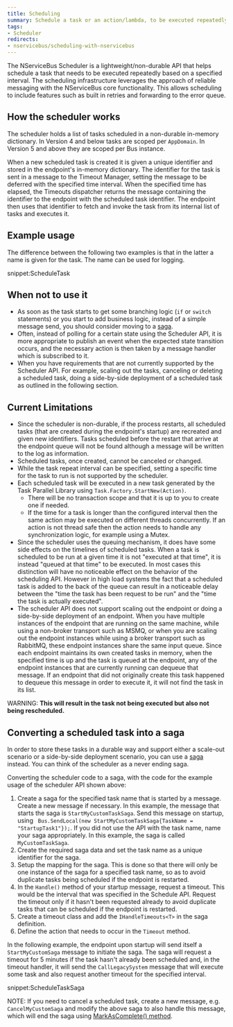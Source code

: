 ```yaml
---
title: Scheduling
summary: Schedule a task or an action/lambda, to be executed repeatedly at a given interval.
tags:
- Scheduler
redirects:
- nservicebus/scheduling-with-nservicebus
---
```


The NServiceBus Scheduler is a lightweight/non-durable API that helps schedule a task that needs to be executed repeatedly based on a specified interval. The scheduling infrastructure leverages the approach of reliable messaging with the NServiceBus core functionality. This allows scheduling to include features such as built in retries and forwarding to the error queue.


## How the scheduler works

The scheduler holds a list of tasks scheduled in a non-durable in-memory dictionary. In Version 4 and below tasks are scoped per `AppDomain`. In Version 5 and above they are scoped per Bus instance.

When a new scheduled task is created it is given a unique identifier and stored in the endpoint's in-memory dictionary. The identifier for the task is sent in a message to the Timeout Manager, setting the message to be deferred with the specified time interval. When the specified time has elapsed, the Timeouts dispatcher returns the message containing the identifier to the endpoint with the scheduled task identifier. The endpoint then uses that identifier to fetch and invoke the task from its internal list of tasks and executes it.


## Example usage

The difference between the following two examples is that in the latter a name is given for the task. The name can be used for logging.

snippet:ScheduleTask


## When not to use it

 - As soon as the task starts to get some branching logic (`if` or `switch` statements) or you start to add business logic, instead of a simple message send, you should consider moving to a [saga](/nservicebus/sagas).
 - Often, instead of polling for a certain state using the Scheduler API, it is more appropriate to publish an event when the expected state transition occurs, and the necessary action is then taken by a message handler which is subscribed to it.
 - When you have requirements that are not currently supported by the Scheduler API. For example, scaling out the  tasks, canceling or deleting a scheduled task, doing a side-by-side deployment of a scheduled task as outlined in the following section.


## Current Limitations

- Since the scheduler is non-durable, if the process restarts, all scheduled tasks (that are created during the endpoint's startup) are recreated and given new identifiers. Tasks scheduled before the restart that arrive at the endpoint queue will not be found although a message will be written to the log as information.
- Scheduled tasks, once created, cannot be canceled or changed.
- While the task repeat interval can be specified, setting a specific time for the task to run is not supported by the scheduler.
- Each scheduled task will be executed in a new task generated by the Task Parallel Library using `Task.Factory.StartNew(Action)`.
  - There will be no transaction scope and that it is up to you to create one if needed.
  - If the time for a task is longer than the configured interval then the same action may be executed on different threads concurrently. If an action is not thread safe then the action needs to handle any synchronization logic, for example using a Mutex.
- Since the scheduler uses the queuing mechanism, it does have some side effects on the timelines of scheduled tasks. When a task is scheduled to be run at a given time it is not "executed at that time", it is instead "queued at that time" to be executed. In most cases this distinction will have no noticeable effect on the behavior of the scheduling API. However in high load systems the fact that a scheduled task is added to the back of the queue can result in a noticeable delay between the "time the task has been request to be run" and the "time the task is actually executed".
- The scheduler API does not support scaling out the endpoint or doing a side-by-side deployment of an endpoint. When you have multiple instances of the endpoint that are running on the same machine, while using a non-broker transport such as MSMQ, or when you are scaling out the endpoint instances while using a broker transport such as RabbitMQ, these endpoint instances share the same input queue. Since each endpoint maintains its own created tasks in memory, when the specified time is up and the task is queued at the endpoint, any of the endpoint instances that are currently running can dequeue that message. If an endpoint that did not originally create this task happened to dequeue this message in order to execute it, it will not find the task in its list.

WARNING: **This will result in the task not being executed but also not being rescheduled.**


## Converting a scheduled task into a saga

In order to store these tasks in a durable way and support either a scale-out scenario or a side-by-side deployment scenario, you can use a [saga](/nservicebus/sagas) instead. You can think of the scheduler as a never ending saga.

Converting the scheduler code to a saga, with the code for the example usage of the scheduler API shown above:

1. Create a saga for the specified task name that is started by a message. Create a new message if necessary. In this example, the message that starts the saga is `StartMyCustomTaskSaga`. Send this message on startup, using ` Bus.SendLocal(new StartMyCustomTaskSaga{TaskName = "StartupTask1"});`. If you did not use the API with the task name, name your saga appropriately. In this example, the saga is called `MyCustomTaskSaga`.
2. Create the required saga data and set the task name as a unique identifier for the saga.
3. Setup the mapping for the saga. This is done so that there will only be one instance of the saga for a specified task name, so as to avoid duplicate tasks being scheduled if the endpoint is restarted.
4. In the `Handle()` method of your startup message, request a timeout. This would be the interval that was specified in the Schedule API. Request the timeout only if it hasn't been requested already to avoid duplicate tasks that can be scheduled if the endpoint is restarted.
5. Create a timeout class and add the `IHandleTimeouts<T>` in the saga definition.
6. Define the action that needs to occur in the `Timeout` method.

In the following example, the endpoint upon startup will send itself a `StartMyCustomSaga` message to initiate the saga. The saga will request a timeout for 5 minutes if the task hasn't already been scheduled and, in the timeout handler, it will send the `CallLegacySystem` message that will execute some task and also request another timeout for the specified interval.

snippet:ScheduleTaskSaga

NOTE: If you need to cancel a scheduled task, create a new message, e.g. `CancelMyCustomSaga` and modify the above saga to also handle this message, which will end the saga using [MarkAsComplete() method](/nservicebus/sagas/#ending-a-long-running-process).
